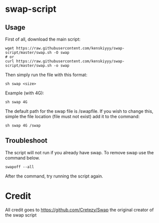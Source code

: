 # swap-script

## Usage

First of all, download the main script:
```
wget https://raw.githubusercontent.com/kenskiyyy/swap-script/master/swap.sh -O swap
# or
curl https://raw.githubusercontent.com/kenskiyyy/swap-script/master/swap.sh -o swap
```

Then simply run the file with this format:
```
sh swap <size>
```

Example (with 4G):
```
sh swap 4G
```

The default path for the swap file is /swapfile. If you wish to change this, simple the file location (file must not exist) add it to the command:
```
sh swap 4G /swap
```

## Troubleshoot
The script will not run if you already have swap. To remove swap use the command below.
```
swapoff --all
```
After the command, try running the script again.

# Credit
All credit goes to https://github.com/Cretezy/Swap
the original creator of the swap script

